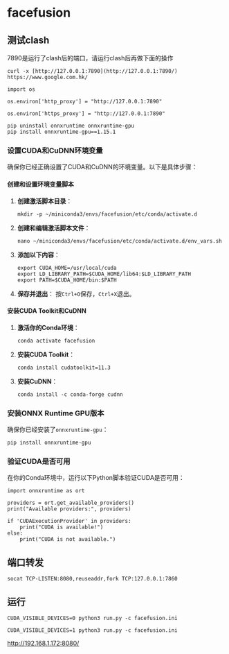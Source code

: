 # facefusion

## 测试clash

7890是运行了clash后的端口，请运行clash后再做下面的操作

```
curl -x [http://127.0.0.1:7890](http://127.0.0.1:7890/) https://www.google.com.hk/
```

``` 
import os

os.environ['http_proxy'] = "http://127.0.0.1:7890"

os.environ['https_proxy'] = "http://127.0.0.1:7890"
```

```
pip uninstall onnxruntime onnxruntime-gpu
pip install onnxruntime-gpu==1.15.1
```

### 设置CUDA和CuDNN环境变量

确保你已经正确设置了CUDA和CuDNN的环境变量。以下是具体步骤：

#### 创建和设置环境变量脚本

1. **创建激活脚本目录**：

   ```
   mkdir -p ~/miniconda3/envs/facefusion/etc/conda/activate.d
   ```

2. **创建和编辑激活脚本文件**：

   ```
   nano ~/miniconda3/envs/facefusion/etc/conda/activate.d/env_vars.sh
   ```

3. **添加以下内容**：

   ```
   export CUDA_HOME=/usr/local/cuda
   export LD_LIBRARY_PATH=$CUDA_HOME/lib64:$LD_LIBRARY_PATH
   export PATH=$CUDA_HOME/bin:$PATH
   ```

4. **保存并退出**： 按`Ctrl+O`保存，`Ctrl+X`退出。

#### 安装CUDA Toolkit和CuDNN

1. **激活你的Conda环境**：

   ```
   conda activate facefusion
   ```

2. **安装CUDA Toolkit**：

   ```
   conda install cudatoolkit=11.3
   ```

3. **安装CuDNN**：

   ```
   conda install -c conda-forge cudnn
   ```

### 安装ONNX Runtime GPU版本

确保你已经安装了`onnxruntime-gpu`：

```
pip install onnxruntime-gpu
```

### 验证CUDA是否可用

在你的Conda环境中，运行以下Python脚本验证CUDA是否可用：

```
import onnxruntime as ort

providers = ort.get_available_providers()
print("Available providers:", providers)

if 'CUDAExecutionProvider' in providers:
    print("CUDA is available!")
else:
    print("CUDA is not available.")
```

## 端口转发

```
socat TCP-LISTEN:8080,reuseaddr,fork TCP:127.0.0.1:7860
```

##  运行

```
CUDA_VISIBLE_DEVICES=0 python3 run.py -c facefusion.ini

CUDA_VISIBLE_DEVICES=1 python3 run.py -c facefusion.ini
```

http://192.168.1.172:8080/